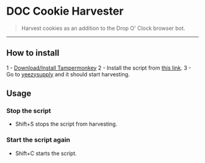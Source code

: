 # DOC Cookie Harvester
> Harvest cookies as an addition to the Drop O' Clock browser bot.
---

## How to install
1 - [Download/Install Tampermonkey](https://chrome.google.com/webstore/detail/tampermonkey/dhdgffkkebhmkfjojejmpbldmpobfkfo?hl=en)
2 - Install the script from [this link](https://docdiscordauth.000webhostapp.com/cookieharvester/DocCookieHarvester.user.js).
3 - Go to [yeezysupply](https://www.yeezysupply.com) and it should start harvesting.
## Usage
### Stop the script
- Shift+S stops the script from harvesting.
### Start the script again
- Shift+C starts the script.
